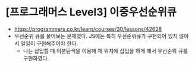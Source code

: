 # [프로그래머스 Level3] 이중우선순위큐
- https://programmers.co.kr/learn/courses/30/lessons/42628
- 우선순위 큐를 물어보는 문제였다. JS에는 특히 우선순위큐가 구현되어 있지 않아서 일일이 구현해주어야 한다.
  - 나는 삽입할 때 이분탐색을 이용해 제 위치에 삽입을 하게 해서 우선순위 큐를 구현하였다.